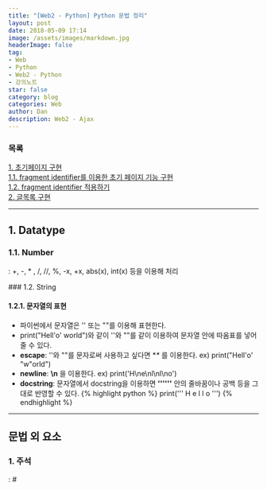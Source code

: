 ```yaml
---
title: "[Web2 - Python] Python 문법 정리"
layout: post
date: 2018-05-09 17:14
image: /assets/images/markdown.jpg
headerImage: false
tag:
- Web
- Python
- Web2 - Python
- 강의노트
star: false
category: blog
categories: Web
author: Dan
description: Web2 - Ajax
---
```

### 목록
<a href="#one">1. 초기페이지 구현</a><br>
<a href="#one-one">1.1. fragment identifier를 이용한 초기 페이지 기능 구현</a><br>
<a href="#one-two">1.2. fragment identifier 적용하기</a><br>
<a href="#two">2. 글목록 구현</a>

---
## 1. Datatype

### 1.1. Number
: +, -, * , /, //, %, -x, +x, abs(x), int(x) 등을 이용해 처리
<div class="breaker"></div>
### 1.2. String

#### 1.2.1. 문자열의 표현
* 파이썬에서 문자열은 '' 또는 ""를 이용해 표현한다.
* print("Hell'o' world")와 같이 ''와 ""를 같이 이용하여 문자열 안에 따옴표를 넣어줄 수 있다.
* **escape**: ''와 ""를 문자로써 사용하고 싶다면 **\** 를 이용한다. ex) print("Hell'o' \"w\"orld")
* **newline**: **\n** 을 이용한다. ex) print('H\ne\nl\nl\no')
* **docstring**: 문자열에서 docstring을 이용하면 **''''''** 안의 줄바꿈이나 공백 등을 그대로 반영할 수 있다.
{% highlight python %}
print('''
H
e
l
l
o
''')
{% endhighlight %}

---
## 문법 외 요소

### 1. 주석
: #
